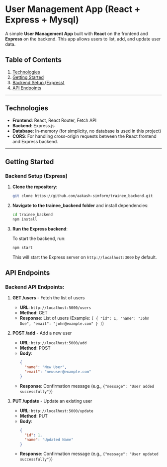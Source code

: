 # User Management App (React + Express + Mysql)

A simple **User Management App** built with **React** on the frontend and **Express** on the backend. This app allows users to list, add, and update user data.

## Table of Contents

1. [Technologies](#technologies)
2. [Getting Started](#getting-started)
3. [Backend Setup (Express)](#backend-setup-express)
4. [API Endpoints](#api-endpoints)

---

## Technologies
- **Frontend**: React, React Router, Fetch API
- **Backend**: Express.js
- **Database**: In-memory (for simplicity, no database is used in this project)
- **CORS**: For handling cross-origin requests between the React frontend and Express backend.

---

## Getting Started

### Backend Setup (Express)

1. **Clone the repository**:

   ```bash
   git clone https://github.com/aakash-simform/trainee_backend.git   
   ```

2. **Navigate to the trainee_backend folder** and install dependencies:

   ```bash
   cd trainee_backend
   npm install
   ```

3. **Run the Express backend**:

   To start the backend, run:

   ```bash
   npm start
   ```

   This will start the Express server on `http://localhost:3000` by default.


## API Endpoints

### **Backend API Endpoints**:

1. **GET /users** - Fetch the list of users
   - **URL**: `http://localhost:5000/users`
   - **Method**: GET
   - **Response**: List of users (Example: `[ { "id": 1, "name": "John Doe", "email": "john@example.com" } ]`)

2. **POST /add** - Add a new user
   - **URL**: `http://localhost:5000/add`
   - **Method**: POST
   - **Body**:
     ```json
     {
       "name": "New User",
       "email": "newuser@example.com"
     }
     ```
   - **Response**: Confirmation message (e.g., `{"message": "User added successfully"}`)

3. **PUT /update** - Update an existing user
   - **URL**: `http://localhost:5000/update`
   - **Method**: PUT
   - **Body**:
     ```json
     {
       "id": 1,
       "name": "Updated Name"
     }
     ```
   - **Response**: Confirmation message (e.g., `{"message": "User updated successfully"}`)
